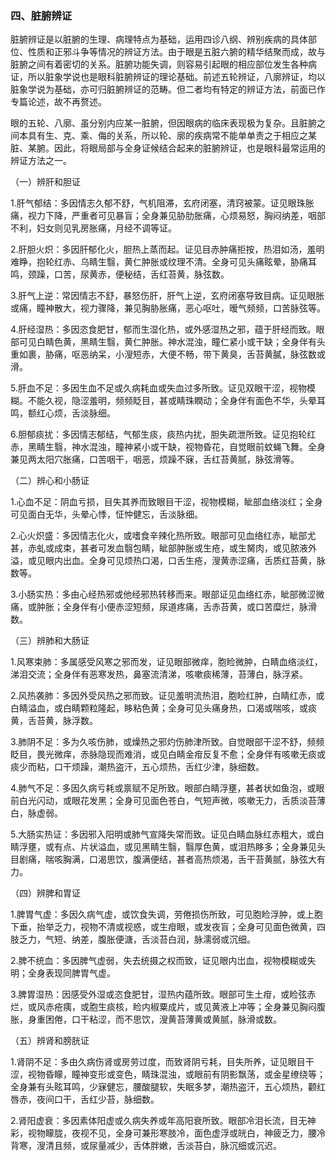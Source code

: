 ### 四、脏腑辨证

脏腑辨证是以脏腑的生理、病理特点为基础，运用四诊八纲、辨别疾病的具体部位、性质和正邪斗争等情况的辨证方法。由于眼是五脏六腑的精华结聚而成，故与脏腑之间有着密切的关系。脏腑功能失调，则容易引起眼的相应部位发生各种病证，所以脏象学说也是眼科脏腑辨证的理论基础。前述五轮辨证，八廓辨证，均以脏象学说为基础，亦可归脏腑辨证的范畴。但二者均有特定的辨证方法，前面已作专篇论述，故不再赘述。

眼的五轮、八廓、虽分别内应某一脏腑，但因眼病的临床表现极为复杂。且脏腑之间本具有生、克、乘、侮的关系，所以轮、廓的疾病常不能单单责之于相应之某脏、某腑。因此，将眼局部与全身证候结合起来的脏腑辨证，也是眼科最常运用的辨证方法之一。

（一）辨肝和胆证

1.肝气郁结：多因情志久郁不舒，气机阻滞，玄府闭塞，清窍被蒙。证见眼珠胀痛，视力下降，严重者可见暴盲；全身兼见胁肋胀痛，心烦易怒，胸闷纳差，咽部不利，妇女则见乳房胀痛，月经不调等证。

2.肝胆火炽：多因肝郁化火，胆热上蒸而起。证见目赤肿痛拒按，热泪如汤，羞明难睁，抱轮红赤、乌睛生翳，黄仁肿胀或纹理不清。全身可见头痛眩晕，胁痛耳鸣，颈躁，口苦，尿黄赤，便秘结，舌红苔黄，脉弦数。

3.肝气上逆：常因情志不舒，暴怒伤肝，肝气上逆，玄府闭塞导致目病。证见眼胀或痛，瞳神散大，视力骤降，兼见胸胁胀痛，恶心呕吐，暧气频频，口苦脉弦等。

4.肝经湿热：多因恣食肥甘，郁而生湿化热，或外感湿热之邪，蕴于肝经而致。眼部可见白睛色黄，黑睛生翳，黄仁肿胀。神水混浊，瞳仁紧小或干缺；全身伴有头重如裹，胁痛，呕恶纳呆，小溲短赤，大便不畅，带下黄臭，舌苔黄膩，脉弦数或滑。

5.肝血不足：多因生血不足或久病耗血或失血过多所致。证见双眼干涩，视物模糊。不能久视，隐涩羞明，频频眨目，甚或睛珠瞤动；全身伴有面色不华，头晕耳鸣，额红心烦，舌淡脉细。

6.胆郁痰扰：多因情志郁结，气郁生痰，痰热内扰，胆失疏泄所致。证见抱轮红赤，黑睛生翳，神水混浊，瞳神紧小或干缺，视物昏花，自觉眼前蚊蝇飞舞。全身兼见两太阳穴胀痛，口苦咽干，咽恶，烦躁不寐，舌红苔黄腻，脉弦滑等。

（二）辨心和小肠证

1.心血不足：阴血亏损，目失其养而致眼目干涩，视物模糊，眦部血络淡红；全身可见面白无华，头晕心悸，怔忡健忘，舌淡脉细。

2.心火炽盛：多因情志化火，或嗜食辛辣化热所致。眼部可见血络红赤，眦部尤甚，赤虬或成束，甚者可发血翳包睛，眦部肿胀或生疮，或生胬肉，或见脓液外溢，或见眼内出血。全身可见烦热口渴，口舌生疮，溲黄赤涩痛，舌质红苔黄，脉数等。

3.小肠实热：多由心经热邪或他经邪热转移而来。眼部证见血络红赤，眦部微涩微痛，或肿胀；全身伴有小便赤涩短频，尿道疼痛，舌赤苔黄，或口苦糜烂，脉滑数。

（三）辨肺和大肠证

1.风寒束肺：多属感受风寒之邪而发，证见眼部微痒，胞睑微肿，白睛血络淡红，涕泪交流；全身伴有恶寒发热，鼻塞流清涕，咳嗽痰稀薄，苔薄白，脉浮紧。

2.风热袭肺：多因外受风热之邪而致。证见羞明流热泪，胞睑红肿，白睛红赤，或白睛溢血，或白睛颗粒隆起，眵粘色黄；全身可见头痛身热，口渴或喘咳，或痰黄，舌苔黄，脉浮数。

3.肺阴不足：多为久咳伤肺，或燥热之邪灼伤肺津所致。自觉眼部干涩不舒，频频眨目，畏光微痒，赤脉隐现而难消，或见白睛金疳反复不愈；全身伴有咳嗽无痰或痰少而粘，口干烦躁，潮热盗汗，五心烦热，舌红少津，脉细数。

4.肺气不足：多因久病亏耗或禀赋不足所致。眼部白睛浮壅，甚者状如鱼泡，或眼前白光闪动，或眼花发黑；全身可见面色苍白，气短声微，咳嗽无力，舌质淡苔薄白，脉虚弱。

5.大肠实热证：多因邪入阳明或肺气宣降失常而致。证见白睛血脉红赤粗大，或白睛浮壅，或有点、片状溢血，或见黑睛生翳，翳厚色黄，或泪热眵多；全身兼见头目剧痛，喘咳胸满，口渴思饮，腹满便结，甚者高热烦渴，舌干苔黄腻，脉弦大有力。

（四）辨脾和胃证

1.脾胃气虚：多因久病气虚，或饮食失调，劳倦损伤所致，可见胞睑浮肿，或上胞下垂，抬举乏力，视物不清或视惑，或生疳眼，或发夜盲；全身可见面色微黄，四肢乏力，气短、纳差，腹胀便溏，舌淡苔白润，脉濡弱或沉细。

2.脾不统血：多因脾气虚弱，失去统摄之权而致，证见眼内岀血，视物模糊或失明；全身表现同脾胃气虚。

3.脾胃湿热：因感受外湿或恣食肥甘，湿热内蕴所致。眼部可生土疳，或睑弦赤烂，或风赤疮痍，或胞生痰核，睑内椒粟成片，或见黄液上冲等；全身兼见胸闷腹胀，身重困倦，口干粘涩，而不思饮，溲黄苔薄黄或黄腻，脉滑或数。

（五）辨肾和膀胱证

1.肾阴不足：多由久病伤肾或房劳过度，而致肾阴亏耗，目失所养，证见眼目干涩，视物昏矇，瞳神变形或变色，睛珠混浊，或眼前有阴影飘荡，或金星缭绕等；全身兼有头眩耳鸣，少寐健忘，腰酸腿软，失眠多梦，潮热盗汗，五心烦热，颧红唇赤，夜间口干，舌红少苔，脉细数。

2.肾阳虚衰：多因素体阳虚或久病失养或年高阳衰所致。眼部冷泪长流，目无神彩，视物矇胧，夜视不见，全身可兼形寒肢冷，面色虚浮或㿠白，神疲乏力，腰冷背寒，溲清且频，或尿量减少，舌体胖嫩，舌淡苔白，脉沉细或沉迟。
